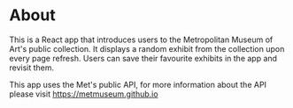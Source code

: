 # About
This is a React app that introduces users to the Metropolitan Museum of Art's public collection. It displays a random exhibit from the collection upon every page refresh. Users can save their favourite exhibits in the app and revisit them.

This app uses the Met's public API, for more information about the API please visit https://metmuseum.github.io
